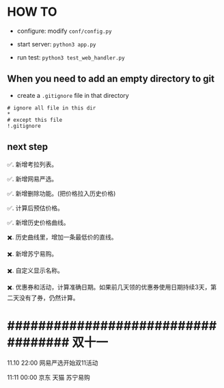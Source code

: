 

# HOW TO

- configure: modify `conf/config.py`

- start server: `python3 app.py`

- run test: `python3 test_web_handler.py`


## When you need to add an empty directory to git

+ create a `.gitignore` file in that directory

```code
# ignore all file in this dir
*
# except this file
!.gitignore

```



## next step


✅. 新增考拉列表。

✅. 新增网易严选。

✅. 新增删除功能。(把价格拉入历史价格)

✅. 计算后预估价格。

✅. 新增历史价格曲线。

✖️. 历史曲线里，增加一条最低价的直线。

✖️. 新增苏宁易购。

✖️. 自定义显示名称。

✖️. 优惠券和活动，计算准确日期。如果前几天领的优惠券使用日期持续3天，第二天没有了券，仍然计算。


# ################################### 双十一 ###################################

11.10 22:00 网易严选开始双11活动

11:11 00:00 京东 天猫 苏宁易购








